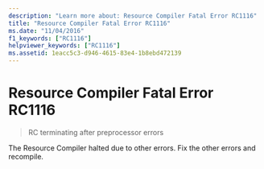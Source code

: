 ```yaml
---
description: "Learn more about: Resource Compiler Fatal Error RC1116"
title: "Resource Compiler Fatal Error RC1116"
ms.date: "11/04/2016"
f1_keywords: ["RC1116"]
helpviewer_keywords: ["RC1116"]
ms.assetid: 1eacc5c3-d946-4615-83e4-1b8ebd472139
---
```

# Resource Compiler Fatal Error RC1116

> RC terminating after preprocessor errors

The Resource Compiler halted due to other errors. Fix the other errors and recompile.
